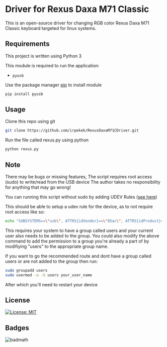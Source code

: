 # Driver for Rexus Daxa M71 Classic

This is an open-source driver for changing RGB color Rexus Daxa M71 Classic keyboard targeted for linux systems.

## Requirements

This project is written using Python 3

This module is required to run the application:

- `pyusb`

Use the package manager [pip](https://pip.pypa.io/en/stable/) to install module

```bash
pip install pyusb
```

## Usage

Clone this repo using git

```bash
git clone https://github.com/irpekek/RexusDaxaM71CDriver.git
```

Run the file called rexus.py using python

```bash
python rexus.py
```

## Note

There may be bugs or missing features, The script requires root access (sudo) to write/read from the USB device The author takes no responsibility for anything that may go wrong!

You can running this script without sudo by adding UDEV Rules ([see here](https://wiki.archlinux.org/index.php/udev#Accessing_firmware_programmers_and_USB_virtual_comm_devices))

This should be able to setup a udev rule for the device, as to not require root access like so:

```bash
echo "SUBSYSTEMS==\"usb\", ATTRS{idVendor}==\"05ac\", ATTRS{idProduct}==\"024f\", GROUP=\"users\", MODE=\"0660\"" | sudo tee /etc/udev/rules.d/50-rexuskeyboard.rules
```

This requires your system to have a group called users and your current user also needs to be added to the group. You could also modify the above command to add the permission to a group you're already a part of by modifiying "users" to the appropriate group name.

If you want to go the recommended route and dont have a group called users or are not added to the group then run:

```bash
sudo groupadd users
sudo usermod -a -G users your_user_name
```

After which you'll need to restart your device

## License

[![License: MIT](https://img.shields.io/badge/License-MIT-yellow.svg)](https://opensource.org/licenses/MIT)

## Badges

![badmath](https://img.shields.io/github/languages/top/irpekek/RexusDaxaM71CDriver)
